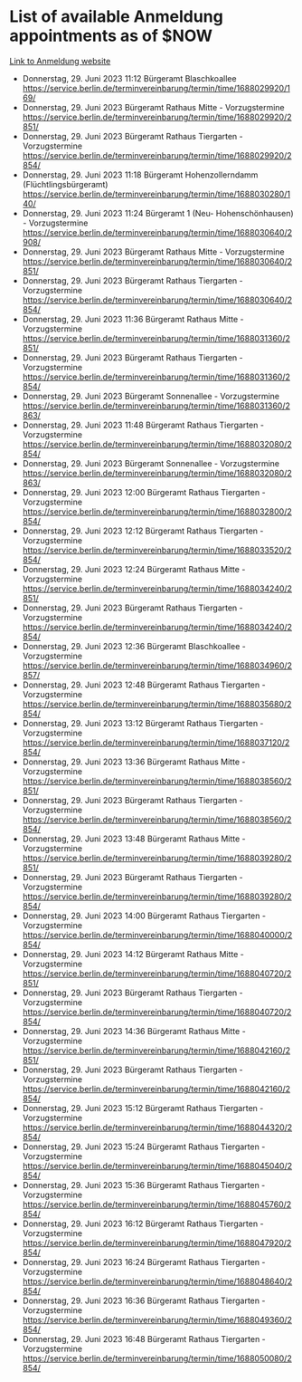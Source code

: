# List of available Anmeldung appointments as of $NOW
[Link to Anmeldung website](https://service.berlin.de/terminvereinbarung/termin/tag.php?termin=1&anliegen[]=120686&dienstleisterlist=122210,122217,327316,122219,327312,122227,327314,122231,327346,122243,327348,122254,122252,329742,122260,329745,122262,329748,122271,327278,122273,327274,122277,327276,330436,122280,327294,122282,327290,122284,327292,122291,327270,122285,327266,122286,327264,122296,327268,150230,329760,122297,327286,122294,327284,122312,329763,122314,329775,122304,327330,122311,327334,122309,327332,317869,122281,327352,122279,329772,122283,122276,327324,122274,327326,122267,329766,122246,327318,122251,327320,122257,327322,122208,327298,122226,327300&herkunft=http%3A%2F%2Fservice.berlin.de%2Fdienstleistung%2F120686%2F)
- Donnerstag, 29. Juni 2023 11:12 Bürgeramt Blaschkoallee https://service.berlin.de/terminvereinbarung/termin/time/1688029920/169/
- Donnerstag, 29. Juni 2023  Bürgeramt Rathaus Mitte - Vorzugstermine https://service.berlin.de/terminvereinbarung/termin/time/1688029920/2851/
- Donnerstag, 29. Juni 2023  Bürgeramt Rathaus Tiergarten - Vorzugstermine https://service.berlin.de/terminvereinbarung/termin/time/1688029920/2854/
- Donnerstag, 29. Juni 2023 11:18 Bürgeramt Hohenzollerndamm (Flüchtlingsbürgeramt) https://service.berlin.de/terminvereinbarung/termin/time/1688030280/140/
- Donnerstag, 29. Juni 2023 11:24 Bürgeramt 1 (Neu- Hohenschönhausen) - Vorzugstermine https://service.berlin.de/terminvereinbarung/termin/time/1688030640/2908/
- Donnerstag, 29. Juni 2023  Bürgeramt Rathaus Mitte - Vorzugstermine https://service.berlin.de/terminvereinbarung/termin/time/1688030640/2851/
- Donnerstag, 29. Juni 2023  Bürgeramt Rathaus Tiergarten - Vorzugstermine https://service.berlin.de/terminvereinbarung/termin/time/1688030640/2854/
- Donnerstag, 29. Juni 2023 11:36 Bürgeramt Rathaus Mitte - Vorzugstermine https://service.berlin.de/terminvereinbarung/termin/time/1688031360/2851/
- Donnerstag, 29. Juni 2023  Bürgeramt Rathaus Tiergarten - Vorzugstermine https://service.berlin.de/terminvereinbarung/termin/time/1688031360/2854/
- Donnerstag, 29. Juni 2023  Bürgeramt Sonnenallee - Vorzugstermine https://service.berlin.de/terminvereinbarung/termin/time/1688031360/2863/
- Donnerstag, 29. Juni 2023 11:48 Bürgeramt Rathaus Tiergarten - Vorzugstermine https://service.berlin.de/terminvereinbarung/termin/time/1688032080/2854/
- Donnerstag, 29. Juni 2023  Bürgeramt Sonnenallee - Vorzugstermine https://service.berlin.de/terminvereinbarung/termin/time/1688032080/2863/
- Donnerstag, 29. Juni 2023 12:00 Bürgeramt Rathaus Tiergarten - Vorzugstermine https://service.berlin.de/terminvereinbarung/termin/time/1688032800/2854/
- Donnerstag, 29. Juni 2023 12:12 Bürgeramt Rathaus Tiergarten - Vorzugstermine https://service.berlin.de/terminvereinbarung/termin/time/1688033520/2854/
- Donnerstag, 29. Juni 2023 12:24 Bürgeramt Rathaus Mitte - Vorzugstermine https://service.berlin.de/terminvereinbarung/termin/time/1688034240/2851/
- Donnerstag, 29. Juni 2023  Bürgeramt Rathaus Tiergarten - Vorzugstermine https://service.berlin.de/terminvereinbarung/termin/time/1688034240/2854/
- Donnerstag, 29. Juni 2023 12:36 Bürgeramt Blaschkoallee - Vorzugstermine https://service.berlin.de/terminvereinbarung/termin/time/1688034960/2857/
- Donnerstag, 29. Juni 2023 12:48 Bürgeramt Rathaus Tiergarten - Vorzugstermine https://service.berlin.de/terminvereinbarung/termin/time/1688035680/2854/
- Donnerstag, 29. Juni 2023 13:12 Bürgeramt Rathaus Tiergarten - Vorzugstermine https://service.berlin.de/terminvereinbarung/termin/time/1688037120/2854/
- Donnerstag, 29. Juni 2023 13:36 Bürgeramt Rathaus Mitte - Vorzugstermine https://service.berlin.de/terminvereinbarung/termin/time/1688038560/2851/
- Donnerstag, 29. Juni 2023  Bürgeramt Rathaus Tiergarten - Vorzugstermine https://service.berlin.de/terminvereinbarung/termin/time/1688038560/2854/
- Donnerstag, 29. Juni 2023 13:48 Bürgeramt Rathaus Mitte - Vorzugstermine https://service.berlin.de/terminvereinbarung/termin/time/1688039280/2851/
- Donnerstag, 29. Juni 2023  Bürgeramt Rathaus Tiergarten - Vorzugstermine https://service.berlin.de/terminvereinbarung/termin/time/1688039280/2854/
- Donnerstag, 29. Juni 2023 14:00 Bürgeramt Rathaus Tiergarten - Vorzugstermine https://service.berlin.de/terminvereinbarung/termin/time/1688040000/2854/
- Donnerstag, 29. Juni 2023 14:12 Bürgeramt Rathaus Mitte - Vorzugstermine https://service.berlin.de/terminvereinbarung/termin/time/1688040720/2851/
- Donnerstag, 29. Juni 2023  Bürgeramt Rathaus Tiergarten - Vorzugstermine https://service.berlin.de/terminvereinbarung/termin/time/1688040720/2854/
- Donnerstag, 29. Juni 2023 14:36 Bürgeramt Rathaus Mitte - Vorzugstermine https://service.berlin.de/terminvereinbarung/termin/time/1688042160/2851/
- Donnerstag, 29. Juni 2023  Bürgeramt Rathaus Tiergarten - Vorzugstermine https://service.berlin.de/terminvereinbarung/termin/time/1688042160/2854/
- Donnerstag, 29. Juni 2023 15:12 Bürgeramt Rathaus Tiergarten - Vorzugstermine https://service.berlin.de/terminvereinbarung/termin/time/1688044320/2854/
- Donnerstag, 29. Juni 2023 15:24 Bürgeramt Rathaus Tiergarten - Vorzugstermine https://service.berlin.de/terminvereinbarung/termin/time/1688045040/2854/
- Donnerstag, 29. Juni 2023 15:36 Bürgeramt Rathaus Tiergarten - Vorzugstermine https://service.berlin.de/terminvereinbarung/termin/time/1688045760/2854/
- Donnerstag, 29. Juni 2023 16:12 Bürgeramt Rathaus Tiergarten - Vorzugstermine https://service.berlin.de/terminvereinbarung/termin/time/1688047920/2854/
- Donnerstag, 29. Juni 2023 16:24 Bürgeramt Rathaus Tiergarten - Vorzugstermine https://service.berlin.de/terminvereinbarung/termin/time/1688048640/2854/
- Donnerstag, 29. Juni 2023 16:36 Bürgeramt Rathaus Tiergarten - Vorzugstermine https://service.berlin.de/terminvereinbarung/termin/time/1688049360/2854/
- Donnerstag, 29. Juni 2023 16:48 Bürgeramt Rathaus Tiergarten - Vorzugstermine https://service.berlin.de/terminvereinbarung/termin/time/1688050080/2854/
